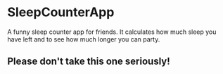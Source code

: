 # SleepCounterApp
A funny sleep counter app for friends. It calculates how much sleep you have left and to see how much longer you can party. 

## Please don't take this one seriously!

